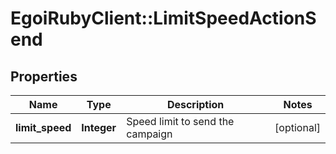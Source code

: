 # EgoiRubyClient::LimitSpeedActionSend

## Properties
Name | Type | Description | Notes
------------ | ------------- | ------------- | -------------
**limit_speed** | **Integer** | Speed limit to send the campaign | [optional] 


